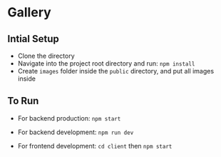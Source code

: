 # Gallery

## Intial Setup

- Clone the directory
- Navigate into the project root directory and run: `npm install`
- Create `images` folder inside the `public` directory, and put all images inside

## To Run

- For backend production: `npm start`
- For backend development: `npm run dev`

- For frontend development: `cd client` then `npm start`
